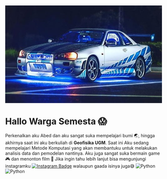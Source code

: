 ![Alt image](https://github.com/abednps210/Week-3-MetKom/blob/e16f2251d4a124946b6b46ebe5dfde857f99b0f6/9.jpg)
# Hallo Warga Semesta 😱
Perkenalkan aku Abed dan aku sangat suka mempelajari bumi 🌏, hingga akhirnya saat ini aku berkuliah di **Geofisika UGM**.
Saat ini Aku sedang mempelajari Metode Komputasi yang akan membantuku untuk melakukan analisis data dan pemodelan nantinya.
Aku juga sangat suka bermain game 🎮 dan menonton film 🎥
Jika ingin tahu lebih lanjut bisa mengunjungi instagramku  [![Instagram Badge](https://img.shields.io/badge/Instagram-@abednpso2-pink?style=flat&logo=instagram)](https://www.instagram.com/abednpso2/) 
walaupun gaada isinya juga😅
![Python](https://img.shields.io/badge/Python-3776AB?style=for-the-badge&logo=python&logoColor=white) ![Python](https://img.shields.io/badge/Python-3776AB?style=for-the-badge&logo=python&logoColor=white)